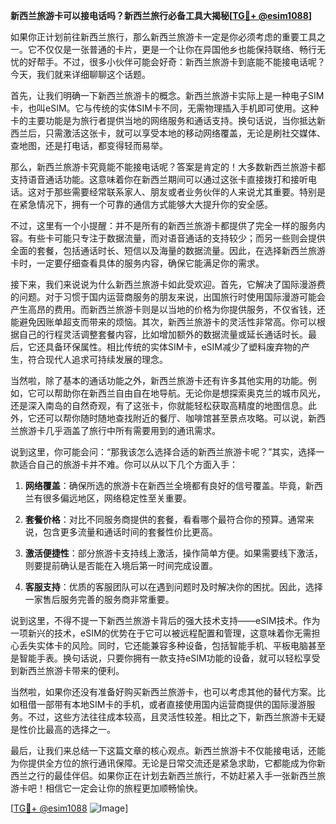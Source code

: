 **新西兰旅游卡可以接电话吗？新西兰旅行必备工具大揭秘[[TG💪+ @esim1088](https://t.me/s/esim1088)]**

如果你正计划前往新西兰旅行，那么新西兰旅游卡一定是你必须考虑的重要工具之一。它不仅仅是一张普通的卡片，更是一个让你在异国他乡也能保持联络、畅行无忧的好帮手。不过，很多小伙伴可能会好奇：新西兰旅游卡到底能不能接电话呢？今天，我们就来详细聊聊这个话题。

首先，让我们明确一下新西兰旅游卡的概念。新西兰旅游卡实际上是一种电子SIM卡，也叫eSIM。它与传统的实体SIM卡不同，无需物理插入手机即可使用。这种卡的主要功能是为旅行者提供当地的网络服务和通话支持。换句话说，当你抵达新西兰后，只需激活这张卡，就可以享受本地的移动网络覆盖，无论是刷社交媒体、查地图，还是打电话，都变得轻而易举。

那么，新西兰旅游卡究竟能不能接电话呢？答案是肯定的！大多数新西兰旅游卡都支持语音通话功能。这意味着你在新西兰期间可以通过这张卡直接拨打和接听电话。这对于那些需要经常联系家人、朋友或者业务伙伴的人来说尤其重要。特别是在紧急情况下，拥有一个可靠的通信方式能够大大提升你的安全感。

不过，这里有一个小提醒：并不是所有的新西兰旅游卡都提供了完全一样的服务内容。有些卡可能只专注于数据流量，而对语音通话的支持较少；而另一些则会提供全面的套餐，包括通话时长、短信以及海量的数据流量。因此，在选择新西兰旅游卡时，一定要仔细查看具体的服务内容，确保它能满足你的需求。

接下来，我们来说说为什么新西兰旅游卡如此受欢迎。首先，它解决了国际漫游费的问题。对于习惯于国内运营商服务的朋友来说，出国旅行时使用国际漫游可能会产生高昂的费用。而新西兰旅游卡则是以当地的价格为你提供服务，不仅省钱，还能避免因账单超支而带来的烦恼。其次，新西兰旅游卡的灵活性非常高。你可以根据自己的行程灵活调整套餐内容，比如增加额外的数据流量或延长通话时长。最后，它还具备环保属性。相比传统的实体SIM卡，eSIM减少了塑料废弃物的产生，符合现代人追求可持续发展的理念。

当然啦，除了基本的通话功能之外，新西兰旅游卡还有许多其他实用的功能。例如，它可以帮助你在新西兰自由自在地导航。无论你是想探索奥克兰的城市风光，还是深入南岛的自然奇观，有了这张卡，你就能轻松获取高精度的地图信息。此外，它还可以帮你随时随地查找附近的餐厅、咖啡馆甚至景点攻略。可以说，新西兰旅游卡几乎涵盖了旅行中所有需要用到的通讯需求。

说到这里，你可能会问：“那我该怎么选择合适的新西兰旅游卡呢？”其实，选择一款适合自己的旅游卡并不难。你可以从以下几个方面入手：

1. **网络覆盖**：确保所选的旅游卡在新西兰全境都有良好的信号覆盖。毕竟，新西兰有很多偏远地区，网络稳定性至关重要。
   
2. **套餐价格**：对比不同服务商提供的套餐，看看哪个最符合你的预算。通常来说，包含更多流量和通话时间的套餐性价比更高。
   
3. **激活便捷性**：部分旅游卡支持线上激活，操作简单方便。如果需要线下激活，则要提前确认是否能在入境后第一时间完成设置。
   
4. **客服支持**：优质的客服团队可以在遇到问题时及时解决你的困扰。因此，选择一家售后服务完善的服务商非常重要。

说到这里，不得不提一下新西兰旅游卡背后的强大技术支持——eSIM技术。作为一项新兴的技术，eSIM的优势在于它可以被远程配置和管理，这意味着你无需担心丢失实体卡的风险。同时，它还能兼容多种设备，包括智能手机、平板电脑甚至是智能手表。换句话说，只要你拥有一款支持eSIM功能的设备，就可以轻松享受到新西兰旅游卡带来的便利。

当然啦，如果你还没有准备好购买新西兰旅游卡，也可以考虑其他的替代方案。比如租借一部带有本地SIM卡的手机，或者直接使用国内运营商提供的国际漫游服务。不过，这些方法往往成本较高，且灵活性较差。相比之下，新西兰旅游卡无疑是性价比最高的选择之一。

最后，让我们来总结一下这篇文章的核心观点。新西兰旅游卡不仅能接电话，还能为你提供全方位的旅行通讯保障。无论是日常交流还是紧急求助，它都能成为你新西兰之行的最佳伴侣。如果你正在计划去新西兰旅行，不妨赶紧入手一张新西兰旅游卡吧！相信它一定会让你的旅程更加顺畅愉快。

[[TG💪+ @esim1088](https://t.me/s/esim1088) ![Image](https://i.postimg.cc/4NQfJmqS/Snipaste-2025-05-13-00-14-12.png)]